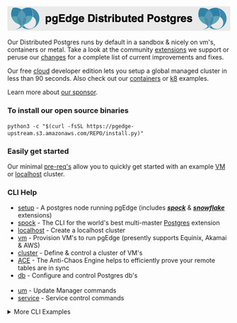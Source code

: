 
![# pgEdge Distributed Postgres](img/pgedge-dp-banner.png)

Our Distributed Postgres runs by default in a sandbox & nicely on vm's, containers or metal.  Take a look at the community [extensions](supported-extensions.md) we support or peruse our [changes](changelog.md) for a complete list of current improvements and fixes.

Our free [cloud](https://www.pgedge.com/get-started/cloud) developer edition lets you setup a global managed cluster in less than 90 seconds.  Also check out our [containers](https://github.com/pgEdge/pgedge-docker/blob/main/README.md) or [k8](https://github.com/pgEdge/pgedge-helm/blob/main/examples/README.md) examples.  

Learn more about [our sponsor](https://pgedge.com).


### To install our open source binaries

```
python3 -c "$(curl -fsSL https://pgedge-upstream.s3.amazonaws.com/REPO/install.py)"
```
### Easily get started
Our minimal [pre-req's]() allow you to quickly get started with an example [VM](example-vm-cluster.md) or [localhost](example-localhost-cluster.md) cluster. 

### CLI Help
- [setup]() - A postgres node running pgEdge (includes ***[spock]()*** & ***[snowflake]()*** extensions)<br>
- [spock](https://github.com/pgEdge/cli/blob/REL24_1/cli/SPOCK-README.md) - The CLI for the world's best multi-master [Postgres](https://postgresql.org) extension
- [localhost](https://github.com/pgEdge/cli/blob/REL24_1/cli/LOCALHOST-README.md) - Create a localhost cluster
- [vm](https://github.com/pgEdge/cli/blob/REL24_1/cli/VM-README.md) - Provision VM's to run pgEdge (presently supports Equinix, Akamai & AWS)
- [cluster](https://github.com/pgEdge/cli/blob/REL24_1/cli/CLUSTER-README.md) - Define & control a cluster of VM's
- [ACE](https://github.com/pgEdge/cli/blob/REL24_1/cli/ACE-README.md) - The Anti-Chaos Engine helps to efficiently prove your remote tables are in sync
- [db](https://github.com/pgEdge/cli/blob/REL24_1/cli/DB-README.md) - Configure and control Postgres db's
<br><br>
- [um](https://github.com/pgEdge/cli/blob/REL24_1/cli/UM-README.md) - Update Manager commands
- [service](https://github.com/pgEdge/cli/blob/REL24_1/cli/SERVICE-README.md) - Service control commands

<details>
<summary>More CLI Examples</summary>
<br>
Sandbox with latest *Postgres 16*, *Spock* & *Snowflake* installed into default *postgres* db<br>
```
./pgedge install pg16 --start : install spock : install snowflake
```

Create db *db1* owned by *denis* installing & configuring *pgedge* core components (*Spock* & *Snowflake*) into *pg16*<br>
```
./pgedge setup -U denis -P secret -d db1 --pg 16
```

Create a cluster *cl1* on localhost with two nodes, then install *northwind sample app* on *cl1* cluster<br>
```
./pgedge cluster localhost-create cl1 2 : cluster app-install cl1 northwind<br>
```

Create virtual machine (node) *n1* on **AWS** in Northen Virginia and *n2* on **Equinix Metal** in Dallas<br>
```
./pgedge vm node-create aws iad n1 : multicloud node-create eqnx dfw n2<br>
```

Create a multi-cloud cluster *mach1*<br>
```
./pgedge vm cluster-create mach1 "aws:iad:n1, eqnx:dfw:n2"
```
</details>
